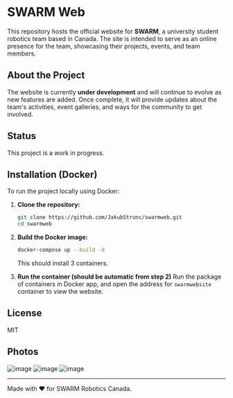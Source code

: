 # SWARM Web

This repository hosts the official website for **SWARM**, a university student robotics team based in Canada. The site is intended to serve as an online presence for the team, showcasing their projects, events, and team members.

## About the Project
The website is currently **under development** and will continue to evolve as new features are added. Once complete, it will provide updates about the team's activities, event galleries, and ways for the community to get involved.

## Status
This project is a work in progress.

## Installation (Docker)

To run the project locally using Docker:

1. **Clone the repository:**
   ```bash
   git clone https://github.com/JakubStrunc/swarmweb.git
   cd swarmweb
   ```

2. **Build the Docker image:**
   ```bash
   docker-compose up --build -d
   ```
   This should install 3 containers.

3. **Run the container (should be automatic from step 2)**
    Run the package of containers in Docker app, and open the address for `swarmwebsite` container to view the website.
   
## License
MIT

## Photos
![image](https://github.com/user-attachments/assets/acf147d8-4bfa-4248-b1bb-3af6c6cd86cc)
![image](https://github.com/user-attachments/assets/cae0205d-df5c-4b54-b884-dfc04e48fc00)
![image](https://github.com/user-attachments/assets/f0edf08e-456b-44f8-b577-b60c3b307394)




---

Made with ❤️ for SWARM Robotics Canada.


